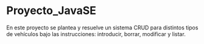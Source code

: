 # Proyecto_JavaSE
En este proyecto se plantea y resuelve un sistema CRUD para distintos tipos de vehículos bajo las instrucciones: introducir, borrar, modificar y listar.
